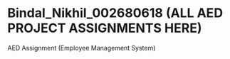 # Bindal_Nikhil_002680618 (ALL AED PROJECT ASSIGNMENTS HERE)
AED Assignment (Employee Management System)
